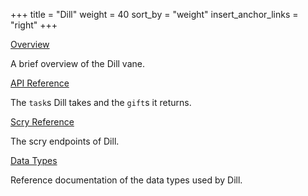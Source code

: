 +++
title = "Dill"
weight = 40
sort_by = "weight"
insert_anchor_links = "right"
+++

[Overview](/system/kernel/dill/dill)

A brief overview of the Dill vane.

[API Reference](/system/kernel/arvo/dill/tasks)

The `task`s Dill takes and the `gift`s it returns.

[Scry Reference](/system/kernel/arvo/dill/scry)

The scry endpoints of Dill.

[Data Types](/system/kernel/arvo/dill/data-types)

Reference documentation of the data types used by Dill.
